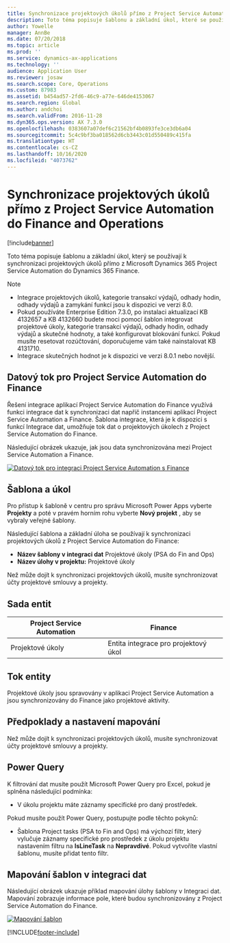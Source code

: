 ```yaml
---
title: Synchronizace projektových úkolů přímo z Project Service Automation do Finance and Operations
description: Toto téma popisuje šablonu a základní úkol, které se používají k synchronizaci projektových úkolů přímo z Microsoft Dynamics 365 Project Service Automation do Dynamics 365 Finance.
author: Yowelle
manager: AnnBe
ms.date: 07/20/2018
ms.topic: article
ms.prod: ''
ms.service: dynamics-ax-applications
ms.technology: ''
audience: Application User
ms.reviewer: josaw
ms.search.scope: Core, Operations
ms.custom: 87983
ms.assetid: b454ad57-2fd6-46c9-a77e-646de4153067
ms.search.region: Global
ms.author: andchoi
ms.search.validFrom: 2016-11-28
ms.dyn365.ops.version: AX 7.3.0
ms.openlocfilehash: 0383607a07def6c21562bf4b0893fe3ce3db6a04
ms.sourcegitcommit: 5c4c9bf3ba018562d6cb3443c01d550489c415fa
ms.translationtype: HT
ms.contentlocale: cs-CZ
ms.lasthandoff: 10/16/2020
ms.locfileid: "4073762"
---
```

# <a name="synchronize-project-tasks-directly-from-project-service-automation-to-finance-and-operations"></a>Synchronizace projektových úkolů přímo z Project Service Automation do Finance and Operations

[!include[banner](../includes/banner.md)]

Toto téma popisuje šablonu a základní úkol, který se používají k synchronizaci projektových úkolů přímo z Microsoft Dynamics 365 Project Service Automation do Dynamics 365 Finance.

> [!NOTE]
> - Integrace projektových úkolů, kategorie transakcí výdajů, odhady hodin, odhady výdajů a zamykání funkcí jsou k dispozici ve verzi 8.0.
> - Pokud používáte Enterprise Edition 7.3.0, po instalaci aktualizací KB 4132657 a KB 4132660 budete moci pomocí šablon integrovat projektové úkoly, kategorie transakcí výdajů, odhady hodin, odhady výdajů a skutečné hodnoty, a také konfigurovat blokování funkcí. Pokud musíte resetovat rozúčtování, doporučujeme vám také nainstalovat KB 4131710.
> - Integrace skutečných hodnot je k dispozici ve verzi 8.0.1 nebo novější.

## <a name="data-flow-for-project-service-automation-to-finance"></a>Datový tok pro Project Service Automation do Finance

Řešení integrace aplikací Project Service Automation do Finance využívá funkci integrace dat k synchronizaci dat napříč instancemi aplikací Project Service Automation a Finance. Šablona integrace, která je k dispozici s funkcí Integrace dat, umožňuje tok dat o projektových úkolech z Project Service Automation do Finance.

Následující obrázek ukazuje, jak jsou data synchronizována mezi Project Service Automation a Finance.

[![Datový tok pro integraci Project Service Automation s Finance](./media/ProjectTasksFlow.png)](./media/ProjectTasksFlow.png)

## <a name="template-and-task"></a>Šablona a úkol

Pro přístup k šabloně v centru pro správu Microsoft Power Apps vyberte **Projekty** a poté v pravém horním rohu vyberte **Nový projekt** , aby se vybraly veřejné šablony.

Následující šablona a základní úloha se používají k synchronizaci projektových úkolů z Project Service Automation do Finance:

- **Název šablony v integraci dat** Projektové úkoly (PSA do Fin and Ops)
- **Název úlohy v projektu:** Projektové úkoly

Než může dojít k synchronizaci projektových úkolů, musíte synchronizovat účty projektové smlouvy a projekty.

## <a name="entity-set"></a>Sada entit

| Project Service Automation | Finance                             |
|----------------------------|-------------------------------------|
| Projektové úkoly              | Entita integrace pro projektový úkol |

## <a name="entity-flow"></a>Tok entity

Projektové úkoly jsou spravovány v aplikaci Project Service Automation a jsou synchronizovány do Finance jako projektové aktivity.

## <a name="prerequisites-and-mapping-setup"></a>Předpoklady a nastavení mapování

Než může dojít k synchronizaci projektových úkolů, musíte synchronizovat účty projektové smlouvy a projekty.

## <a name="power-query"></a>Power Query

K filtrování dat musíte použít Microsoft Power Query pro Excel, pokud je splněna následující podmínka:

- V úkolu projektu máte záznamy specifické pro daný prostředek.

Pokud musíte použít Power Query, postupujte podle těchto pokynů:

- Šablona Project tasks (PSA to Fin and Ops) má výchozí filtr, který vylučuje záznamy specifické pro prostředek z úkolu projektu nastavením filtru na **IsLineTask** na **Nepravdivé**. Pokud vytvoříte vlastní šablonu, musíte přidat tento filtr.

## <a name="template-mapping-in-data-integration"></a>Mapování šablon v integraci dat

Následující obrázek ukazuje příklad mapování úlohy šablony v Integraci dat. Mapování zobrazuje informace pole, které budou synchronizovány z Project Service Automation do Finance.

[![Mapování šablon](./media/ProjectTasksMapping.png)](./media/ProjectTasksMapping.png)


[!INCLUDE[footer-include](../includes/footer-banner.md)]
